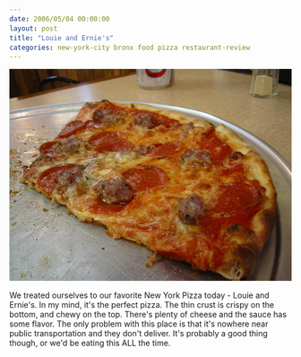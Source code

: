 ```yaml
---
date: 2006/05/04 00:00:00
layout: post
title: "Louie and Ernie's"
categories: new-york-city bronx food pizza restaurant-review
---
```


<img class="inset" src="/images/pizza.jpg" alt="Pizza" />

We treated ourselves to our favorite New York Pizza today - Louie and
Ernie's. In my mind, it's the perfect pizza. The thin crust is crispy
on the bottom, and chewy on the top. There's plenty of cheese and the
sauce has some flavor. The only problem with this place is that it's
nowhere near public transportation and they don't deliver. It's
probably a good thing though, or we'd be eating this ALL the time.

